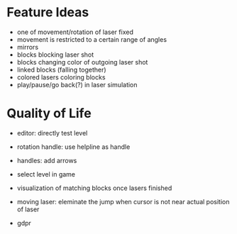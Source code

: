 # Feature Ideas

- one of movement/rotation of laser fixed
- movement is restricted to a certain range of angles
- mirrors
- blocks blocking laser shot
- blocks changing color of outgoing laser shot
- linked blocks (falling together)
- colored lasers coloring blocks
- play/pause/go back(?) in laser simulation

# Quality of Life
- editor: directly test level
- rotation handle: use helpline as handle
- handles: add arrows
- select level in game
- visualization of matching blocks once lasers finished
- moving laser: eleminate the jump when cursor is not near actual position of laser

- gdpr 